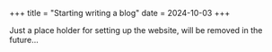 +++
title = "Starting writing a blog"
date = 2024-10-03
+++

Just a place holder for setting up the website, will be removed in the future...

